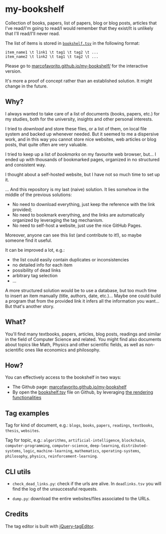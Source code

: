 # my-bookshelf
Collection of books, papers, list of papers, blog or blog posts, articles that I've read/I'm going to read/I would remember that they exist/It is unlikely that I'll read/I'll never read.

The list of items is stored in [`bookshelf.tsv`](./bookshelf.tsv) in the following format:

    item_name1 \t link1 \t tag1 \t tag2 \t ...
    item_name2 \t link2 \t tag1 \t tag2 \t ...

Please go to [marcofavorito.github.io/my-bookshelf/](https://marcofavorito.github.io/my-bookshelf/) for the interactive version.

It's more a proof of concept rather than an established solution. It might change in the future.

## Why?
I always wanted to take care of a list of documents (books, papers, etc.) for my studies, both for the university, insights and other personal interests.

I tried to _download_ and store these files, or a list of them, on local file system and backed up whenever needed. But it seemed to me a dispersive work, and in this way you cannot store nice websites, web articles or blog posts, that quite often are very valuable.

I tried to keep up a list of _bookmarks_ on my favourite web browser, but... I ended up with thousands of bookmarked pages, organized in no structured and consistent way.

I thought about a self-hosted website, but I have not so much time to set up it.

... And this repository is my last (naive) solution. It lies somehow in the middle of the previous solutions:
- No need to download everything, just keep the reference with the link provided;
- No need to bookmark everything, and the links are automatically organized by leveraging the tag mechanism.
- No need to self-host a website, just use the nice GitHub Pages.

Moreover, anyone can see this list (and contribute to it!), so maybe someone find it useful.

It can be improved a lot, e.g.:
- the list could easily contain duplicates or inconsistencies
- no detailed info for each item
- possibility of dead links
- arbitrary tag selection
- ...

A more structured solution would be to use a database, but too much time to insert an item manually (title, authors, date, etc.)... Maybe one could build a program that from the provided link it infers all the information you want... But that's another story.


## What?
You'll find many textbooks, papers, articles, blog posts, readings and similar in the field of Computer Science and related. You might find also documents about topics like Math, Physics and other scientific fields, as well as non-scientific ones like economics and philosophy.

## How?

You can effectively access to the bookshelf in two ways:

- The Github page: [marcofavorito.github.io/my-bookshelf](https://marcofavorito.github.io/my-bookshelf/)
- By open the [bookshelf.tsv](https://github.com/MarcoFavorito/my-bookshelf/blob/master/bookshelf.tsv) file on Github, by leveraging [the rendering functionalities](https://help.github.com/articles/rendering-csv-and-tsv-data/)

## Tag examples

Tag for kind of document, e.g.: `blogs`, `books`, `papers`, `readings`, `textbooks`, `thesis`, `websites`.

Tag for topic, e.g.: `algorithms`, `artificial-intelligence`, `blockchain`, `computer-programming`, `computer-science`, `deep-learning`, `distributed-systems`, `logic`, `machine-learning`, `mathematics`, `operating-systems`, `philosophy`, `physics`, `reinforcement-learning`.

## CLI utils

- `check_dead_links.py`: check if the urls are alive. 
In `deadlinks.tsv` you will find the log of the unsuccessful requests.

- `dump.py`: download the entire websites/files associated to the URLs.

## Credits

The tag editor is built with [jQuery-tagEditor](https://github.com/Pixabay/jQuery-tagEditor).
